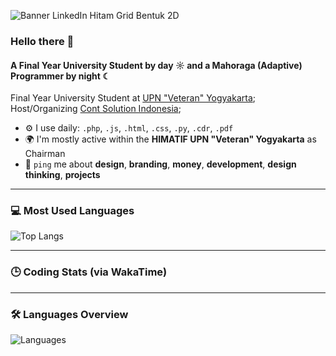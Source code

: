 ![Banner LinkedIn Hitam Grid Bentuk 2D](https://github.com/user-attachments/assets/638f07c3-91ef-4557-91dd-cb7989d365c5)

### Hello there 👋

#### A Final Year University Student by day ☼ and a Mahoraga (Adaptive) Programmer by night ☾

Final Year University Student at [UPN "Veteran" Yogyakarta](https://if.upnyk.ac.id/);<br>
Host/Organizing [Cont Solution Indonesia](https://www.contsoldev.com/);<br>

- ⚙️ I use daily: `.php`, `.js`, `.html`, `.css`, `.py`, `.cdr`, `.pdf`
- 🌍 I'm mostly active within the **HIMATIF UPN "Veteran" Yogyakarta** as Chairman
- 💬 `ping` me about **design**, **branding**, **money**, **development**, **design thinking**, **projects**

---

### 💻 Most Used Languages
![Top Langs](https://github-readme-stats.vercel.app/api/top-langs/?username=YOUR_GITHUB_USERNAME&layout=compact&langs_count=6&theme=dark)

---

### 🕒 Coding Stats (via WakaTime)
<!--START_SECTION:waka-->
<!--END_SECTION:waka-->

---

### 🛠️ Languages Overview
<img src="https://chart.googleapis.com/chart?chs=250x250&cht=p&chd=t:40,30,20,10&chl=PHP|JavaScript|Python|Other&chco=4CAF50,2196F3,FF9800,9E9E9E" alt="Languages">

